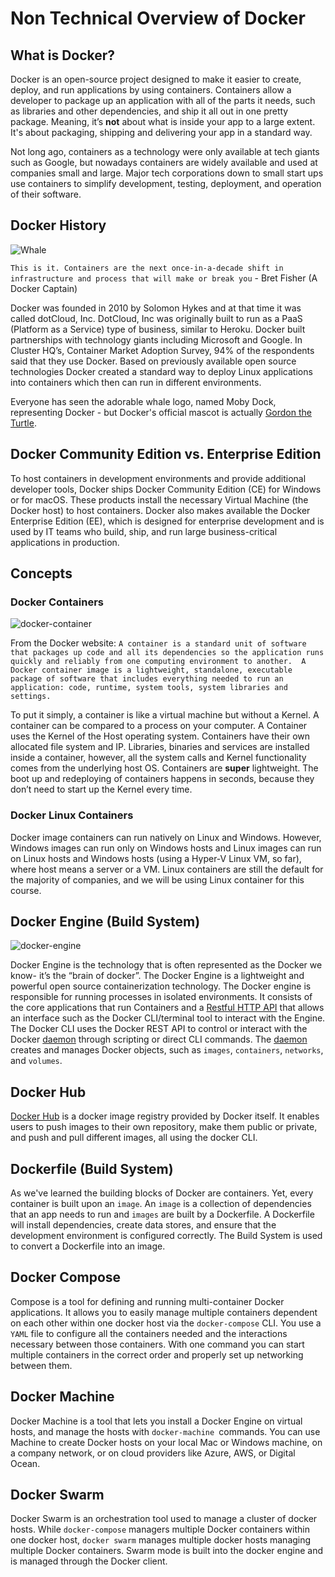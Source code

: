 # Non Technical Overview of Docker

## What is Docker?

Docker is an open-source project designed to make it easier to create, deploy, and run applications by using containers. Containers allow a developer to package up an application with all of the parts it needs, such as libraries and other dependencies, and ship it all out in one pretty package. Meaning, it’s **not** about what is inside your app to a large extent. It's about packaging, shipping and delivering your app in a standard way.

Not long ago, containers as a technology were only available at tech giants such as Google, but nowadays containers are widely available and used at companies small and large. Major tech corporations down to small start ups use containers to simplify development, testing, deployment, and operation of their software. 

## Docker History
![Whale](https://i2.wp.com/blog.docker.com/wp-content/uploads/2013/06/Docker-logo-011.png?resize=300%2C232&ssl=1)

`This is it. Containers are the next once-in-a-decade shift in infrastructure and process that will make or break you` - Bret Fisher (A Docker Captain)

Docker was founded in 2010 by Solomon Hykes and at that time it was called dotCloud, Inc. DotCloud, Inc was originally built to run as a PaaS (Platform as a Service) type of business, similar to Heroku. Docker built partnerships with technology giants including Microsoft and Google. In Cluster HQ’s, Container Market Adoption Survey, 94% of the respondents said that they use Docker. Based on previously available open source technologies Docker created a standard way to deploy Linux applications into containers which then can run in different environments. 

Everyone has seen the adorable whale logo, named Moby Dock, representing Docker - but Docker's official mascot is actually [Gordon the Turtle](https://twitter.com/gordontheturtle?lang=en). 

## Docker Community Edition vs. Enterprise Edition

To host containers in development environments and provide additional developer tools, Docker ships Docker Community Edition (CE) for Windows or for macOS. These products install the necessary Virtual Machine (the Docker host) to host containers. Docker also makes available the Docker Enterprise Edition (EE), which is designed for enterprise development and is used by IT teams who build, ship, and run large business-critical applications in production.


## Concepts

### Docker Containers
![docker-container](https://assets.aaonline.io/Docker/Container.png)

From the Docker website:
`A container is a standard unit of software that packages up code and all its dependencies so the application runs quickly and reliably from one computing environment to another.  A Docker container image is a lightweight, standalone, executable package of software that includes everything needed to run an application: code, runtime, system tools, system libraries and settings.` 

To put it simply, a container is like a virtual machine but without a Kernel. A container can be compared to a process on your computer. A Container uses the Kernel of the Host operating system. Containers have their own allocated file system and IP. Libraries, binaries and services are installed inside a container, however, all the system calls and Kernel functionality comes from the underlying host OS. Containers are **super** lightweight. The boot up and redeploying of containers happens in seconds, because they don’t need to start up the Kernel every time.

### Docker Linux Containers
Docker image containers can run natively on Linux and Windows. However, Windows images can run only on Windows hosts and Linux images can run on Linux hosts and Windows hosts (using a Hyper-V Linux VM, so far), where host means a server or a VM. Linux containers are still the default for the majority of companies, and we will be using Linux container for this course. 


## Docker Engine (Build System)

![docker-engine](https://assets.aaonline.io/Docker/docker_engine.png)

Docker Engine is the technology that is often represented as the Docker we know- it’s the “brain of docker”. The Docker Engine is a lightweight and powerful open source containerization technology. The Docker engine is responsible for running processes in isolated environments. 
It consists of the core applications that run Containers and a [Restful HTTP API](https://docs.docker.com/engine/api/v1.24/) that allows an interface such as the Docker CLI/terminal tool to interact with the Engine.  The Docker CLI uses the Docker REST API to control or interact with the Docker [daemon][dockerd] through scripting or direct CLI commands. The [daemon][dockerd] creates and manages Docker objects, such as `images`, `containers`, `networks`, and `volumes`.

[dockerd]: https://docs.docker.com/engine/reference/commandline/dockerd/

## Docker Hub
[Docker Hub][dh] is a docker image registry provided by Docker itself. It enables users to push images to their own repository, make them public or private, and push and pull different images, all using the docker CLI.

[dh]: https://hub.docker.com/

## Dockerfile (Build System)
As we've learned the building blocks of Docker are containers. Yet, every container is built upon an `image`. An `image` is a collection of dependencies that an app needs to run and `images` are built by a Dockerfile.  A Dockerfile will install dependencies, create data stores, and ensure that the development environment is configured correctly. The Build System is used to convert a Dockerfile into an image.

## Docker Compose
Compose is a tool for defining and running multi-container Docker applications. It allows you to easily manage multiple containers dependent on each other within one docker host via the `docker-compose` CLI. You use a `YAML` file to configure all the containers needed and the interactions necessary between those containers. With one command you can start multiple containers in the correct order and properly set up networking between them. 

## Docker Machine
Docker Machine is a tool that lets you install a Docker Engine on virtual hosts, and manage the hosts with `docker-machine `commands. You can use Machine to create Docker hosts on your local Mac or Windows machine, on a company network, or on cloud providers like Azure, AWS, or Digital Ocean.

## Docker Swarm
Docker Swarm is an orchestration tool used to manage a cluster of docker hosts. While `docker-compose` managers multiple Docker containers within one docker host, `docker swarm` manages multiple docker hosts managing multiple Docker containers.  Swarm mode is built into the docker engine and is managed through the Docker client.
